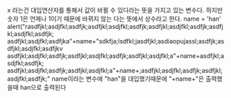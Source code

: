 x 라는건 대입연산자를 통해서 값이 바뀔 수 있다라는 뜻을 가지고 있는 변수다.
하지만 숫자 1은 언제나 1이기 때문에 바뀌지 않는 다는 뜻에서 상수라고 한다.
name = 'han'
alert("rasdfjkl;asdjfkl;asdfjk;asdfjkl;asdjfkl;asdfjk;asdfjkl;asdjfkl;asdfjk;asdfjkl;asdjfkl;asdfjk;
asdfjkl;asdjfkl;asdfjka"+name+"sdkfja;lsdfkl;jasdfjkl;asdiaopujassl;asdfjk;asdfjkl;asdjfkl;asdfjkv
asdfjkl;asdjfkl;asdfjk;asdfjkl;asdjfkl;asdfjk;asdfjkl;asdjfkl;a"+name+asdfjkl;asdjfkl;asdfjk;
asdfjkl;asdjfkl;asdfjk;asdfjkl;asdjfkl;a"+name+;asdfjkl;asdjfkl;asdfjk;asdfjkl;asdjfkl;asdfjk;"
name이라는 변수에 "han"을 대입했기때문에 "+name+"은 출력했을때 han으로 출력된다